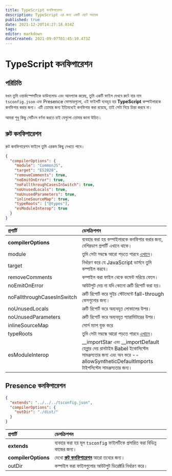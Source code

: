 ```yaml
---
title: TypeScript কনফিগারেশন
description: TypeScript এর জন্য একটি ছোট সহায়ক
published: true
date: 2021-12-20T14:27:18.034Z
tags:
editor: markdown
dateCreated: 2021-09-07T01:45:10.473Z
---
```


# TypeScript কনফিগারেশন

## পরিচিতি

যখন তুমি ওয়ার্কস্পেসটিকে ডাউনলোড এবং আনপ্যাক করেছ, তুমি একটি ফাইল দেখবে রুটে যার নাম `tsconfig.json` এবং Presence ফোল্ডারগুলো, এই ফাইলটি ব্যবহৃত হয় **TypeScript** কম্পাইলারকে কনফিগার করার জন্য। এটি তোমার জন্য ইতিমধ্যেই কনফিগার করা রয়েছে, তাই সেটা নিয়ে চিন্তা করবে না।

আমরা শুধু কিছু সেটিংস বর্ণনা করতে চাই যেগুলো তোমার জানা উচিত।

## রুট কনফিগারেশন

রুট কনফিগারেশন ফাইলে তুমি এরকম কিছু দেখতে পাবে।

```json
{
  "compilerOptions": {
    "module": "CommonJS",
    "target": "ES2020",
    "removeComments": true,
    "noEmitOnError": true,
    "noFallthroughCasesInSwitch": true,
    "noUnusedLocals": true,
    "noUnusedParameters": true,
    "inlineSourceMap": true,
    "typeRoots": ["@types"],
    "esModuleInterop": true
  }
}
```

| প্রপার্টি                  | ডেসক্রিপশন                                                                                                                                                           |
|:-------------------------- |:-------------------------------------------------------------------------------------------------------------------------------------------------------------------- |
| **compilerOptions**        | ব্যবহার করা হয় কম্পাইলারকে কনফিগার করার জন্য, বেশিরভাগ প্রপার্টি এখানে থাকে।                                                                                         |
| module                     | তুমি সেটা সম্বন্ধে আরো পড়তে পারবে [এখানে](https://www.typescriptlang.org/docs/handbook/modules.html)।                                                                |
| target                     | নির্ধারণ করে যে JavaScript ভার্সনে তুমি কম্পাইল করবে।                                                                                                                |
| removeComments             | কম্পাইল করা ফাইল থেকে কমেন্ট সরিয়ে ফেলে।                                                                                                                             |
| noEmitOnError              | আউটপুট দেয় না যদি কোনো ত্রুটি রিপোর্ট করা হয়।                                                                                                                        |
| noFallthroughCasesInSwitch | ত্রুটি রিপোর্ট করে সুইচ স্টেটমেন্টে fall-through কেসগুলোর জন্য।                                                                                                      |
| noUnusedLocals             | ত্রুটি রিপোর্ট করে অব্যবহৃত লোকালের উপর।                                                                                                                             |
| noUnusedParameters         | ত্রুটি রিপোর্ট করে অব্যবহৃত প্যারামিটারের উপর।                                                                                                                       |
| inlineSourceMap            | সোর্স ম্যাপ যুক্ত করে                                                                                                                                                |
| typeRoots                  | তুমি সেটা সম্বন্ধে আরো পড়তে পারবে [এখানে](https://www.typescriptlang.org/docs/handbook/tsconfig-json.html#types-typeroots-and-types)।                                |
| esModuleInterop            | __importStar এবং __importDefault হেল্পার দেয় রানটাইম Babel ইকোসিস্টেম সামঞ্জস্যতার জন্য এবং অন করে --allowSyntheticDefaultImports টাইপসিস্টেম সামঞ্জস্যতার জন্য। |

## Presence কনফিগারেশন

```json
{
  "extends": "../../../tsconfig.json",
  "compilerOptions": {
    "outDir": "./dist/"
  }
}
```

| প্রপার্টি           | ডেসক্রিপশন                                                                            |
|:------------------- |:------------------------------------------------------------------------------------- |
| **extends**         | ব্যবহার করা হয় মূল `tsconfig` ফাইলটিকে প্রসারিত করা বিভিন্ন কাজের জন্য।               |
| **compilerOptions** | দেখো [**রুট কনফিগারেশন**](/dev/presence/tsconfig#root-configuration) আরো তথ্যের জন্য। |
| outDir              | কম্পাইল করা ফাইলগুলোর আউটপুট ডিরেক্টরি নির্ধারণ করে।                                  |
